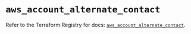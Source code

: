 # `aws_account_alternate_contact`

Refer to the Terraform Registry for docs: [`aws_account_alternate_contact`](https://registry.terraform.io/providers/hashicorp/aws/4.67.0/docs/resources/account_alternate_contact).
